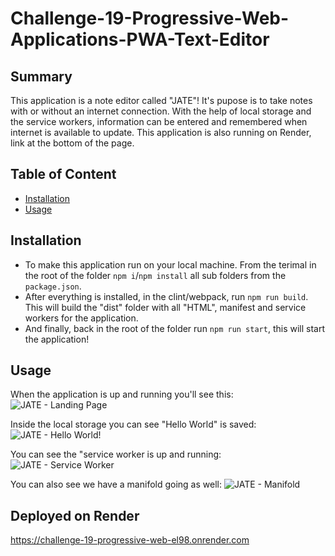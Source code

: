 # Challenge-19-Progressive-Web-Applications-PWA-Text-Editor
## Summary
This application is a note editor called "JATE"! It's pupose is to take notes with or without an internet connection. With the help of local storage and the service workers, information can be entered and remembered when internet is available to update. This application is also running on Render, link at the bottom of the page.

## Table of Content
+ [Installation](#installation)
+ [Usage](#usage)

## Installation
+ To make this application run on your local machine. From the terimal in the root of the folder `npm i`/`npm install` all sub folders from the `package.json`.
+ After everything is installed, in the clint/webpack, run `npm run build`. This will build the "dist" folder with all "HTML", manifest and service workers for the application.
+ And finally, back in the root of the folder run `npm run start`, this will start the application!
  
## Usage
When the application is up and running you'll see this:
![JATE - Landing Page](https://github.com/DakotaK92/Challenge-19-Progressive-Web-Applications-PWA-Text-Editor/assets/46942706/f5ccbfb8-d0d6-4c92-ab58-3adb30570baa)

Inside the local storage you can see "Hello World" is saved:
![JATE - Hello World!](https://github.com/DakotaK92/Challenge-19-Progressive-Web-Applications-PWA-Text-Editor/assets/46942706/8ad59ab3-b696-4e5e-ae5e-5a520301e072)

You can see the "service worker is up and running:
![JATE - Service Worker](https://github.com/DakotaK92/Challenge-19-Progressive-Web-Applications-PWA-Text-Editor/assets/46942706/71f1fffa-c953-499a-9864-3aa1a844c0cd)

You can also see we have a manifold going as well:
![JATE - Manifold](https://github.com/DakotaK92/Challenge-19-Progressive-Web-Applications-PWA-Text-Editor/assets/46942706/8a8087be-63c4-473b-9a20-7c4ec79eb055)

## Deployed on Render
https://challenge-19-progressive-web-el98.onrender.com
